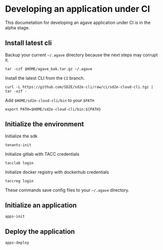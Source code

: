 # Developing an application under CI

This documetation for developing an agave application under CI is in the alpha stage.

## Install latest cli

Backup your current `~/.agave` directory because the next steps may corrupt it.

```
tar -czf $HOME/agave_bak.tar.gz ~/.agave
```

Install the latest CLI from the `CI` branch.

```
curl -L https://github.com/SD2E/sd2e-cli/raw/ci/sd2e-cloud-cli.tgz | tar -xzf -
```

Add `$HOME/sd2e-cloud-cli/bin` to your `$PATH`

```
export PATH=$HOME/sd2e-cloud-cli/bin:${PATH}
```

## Initialize the environment

Initialize the sdk
```
tenants-init
```
Initialize gitlab with TACC credentials
```
tacclab login
```
Initialize docker registry with dockerhub credentials
```
taccreg login
```

These commands save config files to your `~/.agave` directory.

## Initialize an application

```
apps-init
```

## Deploy the application

```
apps-deploy
```

